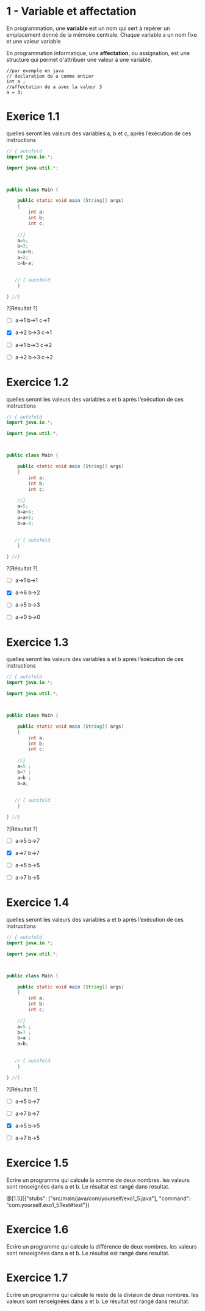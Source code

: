 # 1 - Variable et affectation 

En programmation, une **variable** est un nom qui sert à repérer un emplacement donné de la mémoire centrale.
Chaque variable a  un nom fixe et une valeur variable 

En  programmation informatique, une **affectation**, ou assignation, est une structure qui permet d'attribuer une valeur à une variable.

```
//par exemple en java
// declaration de a comme entier
int a ;
//affectation de a avec la valeur 3
a = 3;
```


# Exerice 1.1 
quelles seront les valeurs des variables a, b et c, après l’exécution de ces  instructions 
```java 
// { autofold
import java.io.*;

import java.util.*;



public class Main {

    public static void main (String[] args)  
    {
        int a;
        int b;
        int c;
        
    //}  
    a=5;
    b=3; 
    c=a+b;
    a=2;
    c=b-a;

       
   // { autofold
    }

} //}
```

?[Résultat ?]
-[ ] a->1 b->1 c->1 
-[x] a->2 b->3 c->1
-[ ] a->1 b->3 c->2
-[ ] a->2 b->3 c->2


# Exercice 1.2
quelles seront les valeurs des variables a et b après l’exécution de ces  instructions 
```java 
// { autofold
import java.io.*;

import java.util.*;



public class Main {

    public static void main (String[] args)  
    {
        int a;
        int b;
        int c;
        
    //}  
    a=5;
    b=a+4;
    a=a+1;
    b=a-4;

       
   // { autofold
    }

} //}
```

?[Résultat ?]
-[ ] a->1 b->1  
-[x] a->6 b->2 
-[ ] a->5 b->3
-[ ] a->0 b->0


# Exercice 1.3
quelles seront les valeurs des variables a et b  après l’exécution de ces  instructions 
```java
// { autofold
import java.io.*;

import java.util.*;



public class Main {

    public static void main (String[] args)  
    {
        int a;
        int b;
        int c;
        
    //}  
    a=5 ;
    b=7 ;
    a=b ;
    b=a;
    
       
   // { autofold
    }

} //}
```

?[Résultat ?]
-[ ] a->5 b->7  
-[x] a->7 b->7 
-[ ] a->5 b->5
-[ ] a->7 b->5 


# Exercice 1.4
quelles seront les valeurs des variables a et b  après l’exécution de ces  instructions 
```java
// { autofold
import java.io.*;

import java.util.*;



public class Main {

    public static void main (String[] args)  
    {
        int a;
        int b;
        int c;
        
    //}  
    a=5 ;
    b=7 ;
    b=a ;
    a=b;
    
       
   // { autofold
    }

} //}
```

?[Résultat ?]
-[ ] a->5 b->7  
-[ ] a->7 b->7 
-[x] a->5 b->5
-[ ] a->7 b->5 




# Exercice 1.5 
Ecrire un programme qui calcule la somme de deux nombres.
les valeurs sont renseignées dans a et b. Le résultat est rangé dans resultat.

@[1.5]({"stubs": ["src/main/java/com/yourself/exo1_5.java"], "command": "com.yourself.exo1_5Test#test"})

# Exercice 1.6 
Ecrire un programme qui calcule la différence de deux nombres.
les valeurs sont renseignées dans a et b. Le résultat est rangé dans resultat.


# Exercice 1.7 
Ecrire un programme qui calcule le reste de la division de deux nombres.
les valeurs sont renseignées dans a et b. Le résultat est rangé dans resultat.




